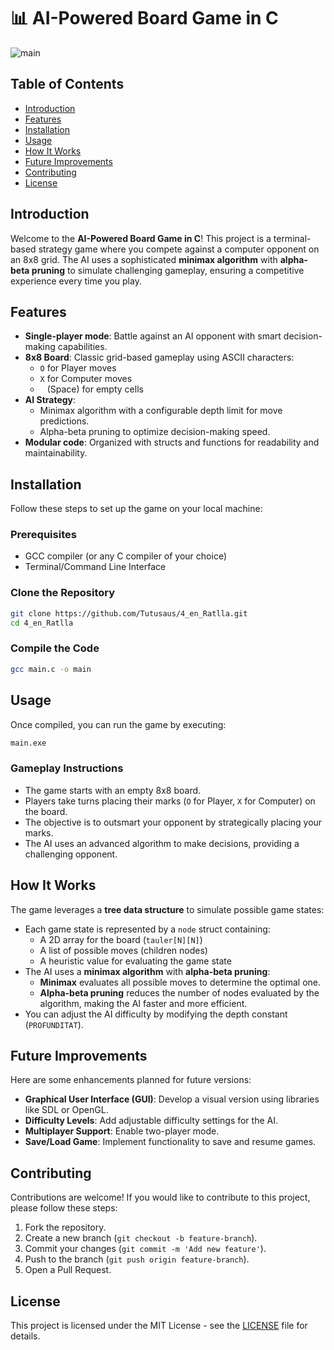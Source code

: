 
# 📊 AI-Powered Board Game in C

![main](https://github.com/user-attachments/assets/fca46432-0861-42bd-b591-cf135e3a7a5d) <!-- Replace with an actual screenshot if available -->

## Table of Contents
- [Introduction](#introduction)
- [Features](#features)
- [Installation](#installation)
- [Usage](#usage)
- [How It Works](#how-it-works)
- [Future Improvements](#future-improvements)
- [Contributing](#contributing)
- [License](#license)

## Introduction
Welcome to the **AI-Powered Board Game in C**! This project is a terminal-based strategy game where you compete against a computer opponent on an 8x8 grid. The AI uses a sophisticated **minimax algorithm** with **alpha-beta pruning** to simulate challenging gameplay, ensuring a competitive experience every time you play.

## Features
- **Single-player mode**: Battle against an AI opponent with smart decision-making capabilities.
- **8x8 Board**: Classic grid-based gameplay using ASCII characters:
  - `O` for Player moves
  - `X` for Computer moves
  - ` ` (Space) for empty cells
- **AI Strategy**:
  - Minimax algorithm with a configurable depth limit for move predictions.
  - Alpha-beta pruning to optimize decision-making speed.
- **Modular code**: Organized with structs and functions for readability and maintainability.

## Installation
Follow these steps to set up the game on your local machine:

### Prerequisites
- GCC compiler (or any C compiler of your choice)
- Terminal/Command Line Interface

### Clone the Repository
```bash
git clone https://github.com/Tutusaus/4_en_Ratlla.git
cd 4_en_Ratlla
```

### Compile the Code
```bash
gcc main.c -o main
```

## Usage
Once compiled, you can run the game by executing:

```bash
main.exe
```

### Gameplay Instructions
- The game starts with an empty 8x8 board.
- Players take turns placing their marks (`O` for Player, `X` for Computer) on the board.
- The objective is to outsmart your opponent by strategically placing your marks.
- The AI uses an advanced algorithm to make decisions, providing a challenging opponent.

## How It Works
The game leverages a **tree data structure** to simulate possible game states:
- Each game state is represented by a `node` struct containing:
  - A 2D array for the board (`tauler[N][N]`)
  - A list of possible moves (children nodes)
  - A heuristic value for evaluating the game state
- The AI uses a **minimax algorithm** with **alpha-beta pruning**:
  - **Minimax** evaluates all possible moves to determine the optimal one.
  - **Alpha-beta pruning** reduces the number of nodes evaluated by the algorithm, making the AI faster and more efficient.
- You can adjust the AI difficulty by modifying the depth constant (`PROFUNDITAT`).

## Future Improvements
Here are some enhancements planned for future versions:
- **Graphical User Interface (GUI)**: Develop a visual version using libraries like SDL or OpenGL.
- **Difficulty Levels**: Add adjustable difficulty settings for the AI.
- **Multiplayer Support**: Enable two-player mode.
- **Save/Load Game**: Implement functionality to save and resume games.

## Contributing
Contributions are welcome! If you would like to contribute to this project, please follow these steps:
1. Fork the repository.
2. Create a new branch (`git checkout -b feature-branch`).
3. Commit your changes (`git commit -m 'Add new feature'`).
4. Push to the branch (`git push origin feature-branch`).
5. Open a Pull Request.

## License
This project is licensed under the MIT License - see the [LICENSE](LICENSE) file for details.
